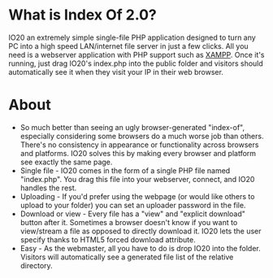 # What is Index Of 2.0?
IO20 an  extremely simple single-file PHP application designed to turn any PC into a high speed LAN/internet file server in just a few clicks. All you need is a webserver application with PHP support such as [XAMPP](https://www.apachefriends.org/index.html). Once it's running, just drag IO20's index.php into the public folder and visitors should automatically see it when they visit your IP in their web browser.

# About
* So much better than seeing an ugly browser-generated "index-of", especially considering some browsers do a much worse job than others. There's no consistency in appearance or functionality across browsers and platforms. IO20 solves this by making every browser and platform see exactly the same page.
* Single file - IO20 comes in the form of a single PHP file named "index.php". You drag this file into your webserver, connect, and IO20 handles the rest.
* Uploading - If you'd prefer using the webpage (or would like others to upload to your folder) you can set an uploader password in the file.
* Download or view - Every file has a "view" and "explicit download" button after it. Sometimes a browser doesn't know if you want to view/stream a file as opposed to directly download it. IO20 lets the user specify thanks to HTML5 forced download attribute.
* Easy - As the webmaster, all you have to do is drop IO20 into the folder. Visitors will automatically see a generated file list of the relative directory.

